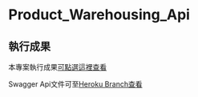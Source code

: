 # Product_Warehousing_Api
執行成果
---
本專案執行成果[可點選這裡查看](https://drive.google.com/file/d/18bkp81Zd0nVoULfCtvaBbo_-WA0WkEDq/view?fbclid=IwAR2PiqLGbUHEIa42Zl3uSUKaLgQ5ZjJEGbomTd31_m9lfY4nvoDC5qGfILE)<br>

Swagger Api文件可至[Heroku Branch查看](https://github.com/kikihayashi/ProductWarehousing_Api/tree/heroku)
